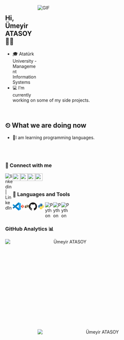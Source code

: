 <img align="right" alt="GIF" src="https://github.com/abhisheknaiidu/abhisheknaiidu/blob/master/code.gif?raw=true" width="400" height="290" />

## Hi, Ümeyir ATASOY 👨‍🎓
- 🎓 Atatürk University - Management Information Systems
- 💻 I’m currently working on some of my side projects.

<br />

## ⏲ What we are doing now
- 🔭I am learning programming languages.

<br />
<br />

### 📩 Connect with me

[<img align="left" alt="linkedin | LinkedIn" width="24px" src="https://raw.githubusercontent.com/peterthehan/peterthehan/master/assets/linkedin.svg" />][linkedin]
[<img align="left" height="24" width="24" src="https://cdn.jsdelivr.net/npm/simple-icons@v4/icons/instagram.svg" />][instagram]
[<img align="left" height="24" width="24" src="https://cdn.jsdelivr.net/npm/simple-icons@v4/icons/facebook.svg" />][facebook]
[<img align="left" height="24" width="24" src="https://cdn.jsdelivr.net/npm/simple-icons@4.25.0/icons/youtube.svg" />][youtube]
[<img align="left" height="24" width="24" src="https://cdn.jsdelivr.net/npm/simple-icons@v4/icons/gmail.svg" />][gmail]

<br />
<br />

### 🔧 Languages and Tools

[<img align="left" alt="Visual Studio Code" width="26px" src="https://raw.githubusercontent.com/github/explore/80688e429a7d4ef2fca1e82350fe8e3517d3494d/topics/visual-studio-code/visual-studio-code.png" />][vsCode]
[<img align="left" alt="Git" width="26px" src="https://raw.githubusercontent.com/github/explore/80688e429a7d4ef2fca1e82350fe8e3517d3494d/topics/git/git.png" />][git]
[<img align="left" alt="GitHub" width="26px" src="https://raw.githubusercontent.com/github/explore/78df643247d429f6cc873026c0622819ad797942/topics/github/github.png" />][github]
[<img align="left" alt="Python" width="26px" src="https://raw.githubusercontent.com/github/explore/cebd63002168a05a6a642f309227eefeccd92950/topics/python/python.png" />][python]
[<img align="left" alt="Python" width="26px" src="https://cdn.jsdelivr.net/npm/simple-icons@4.25.0/icons/php.svg" />][php]
[<img align="left" alt="Python" width="26px" src="https://cdn.jsdelivr.net/npm/simple-icons@4.25.0/icons/csharp.svg" />][csharp]
[<img align="left" alt="Python" width="26px" src="https://cdn.jsdelivr.net/npm/simple-icons@4.25.0/icons/html5.svg" />][html5]



<br />
<br />
<br />



### GitHub Analytics 📊
<div align="center">
  <img width="400" height="290" align="left" src="https://github-readme-stats.vercel.app/api/top-langs?username=umeyiratasoy&show_icons=true&locale=en&layout=compact&langs_count=8&theme=radical" alt="Ümeyir ATASOY"/>
</a><img width="400" height="290" align="right" src="https://github-readme-stats.vercel.app/api?username=umeyiratasoy&theme=dark&show_icons=true" alt="Ümeyir ATASOY"></img>



</div>
<br />
<br />

[instagram]: https://www.instagram.com/umeyiratasoy/
[facebook]: https://www.facebook.com/umeyiratasoy/
[youtube]: https://youtube.com//channel/UCTyfKbzsyJUVtjM5MnfAEVw/featured?view_as=subscriber
[linkedin]: http://linkedin.com/in/ümeyir-atasoy-b573b0219
[php]: https://www.php.net/
[gmail]: mailto:umeyiratasoyy@gmail.com
[html5]: https://www.w3schools.com/html/
[vsCode]: https://code.visualstudio.com/
[git]: https://git-scm.com/
[csharp]: https://www.w3schools.com/cs/
[github]: https://github.com/umeyiratasoy
[python]: https://www.python.org/

